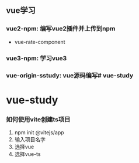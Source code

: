 ## vue学习

### vue2-npm: 编写vue2插件并上传到npm
  - vue-rate-component

### vue3-npm: 学习vue3

### vue-origin-sstudy: vue源码编写# vue-study
# vue-study



### 如何使用vite创建ts项目
1. npm init @vitejs/app
2. 输入项目名字
3. 选择vue
4. 选择vue-ts